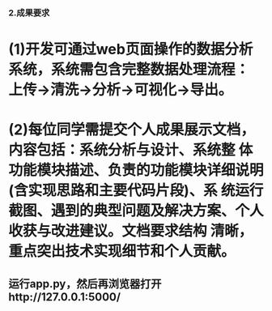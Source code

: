 ### 2.成果要求
# (1)开发可通过web页面操作的数据分析系统，系统需包含完整数据处理流程： 上传→清洗→分析→可视化→导出。
# (2)每位同学需提交个人成果展示文档，内容包括：系统分析与设计、系统整 体功能模块描述、负责的功能模块详细说明(含实现思路和主要代码片段)、系 统运行截图、遇到的典型问题及解决方案、个人收获与改进建议。文档要求结构 清晰，重点突出技术实现细节和个人贡献。


## 运行app.py，然后再浏览器打开http://127.0.0.1:5000/
